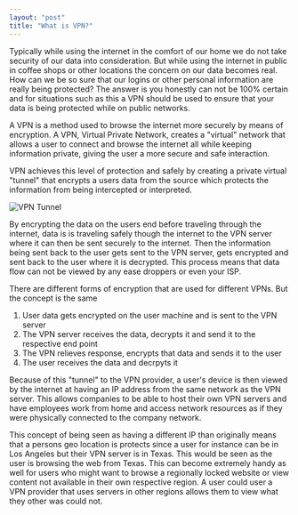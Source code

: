 ```yaml
---
layout: "post"
title: "What is VPN?"
---
```

Typically while using the internet in the comfort of our home we do not take security of our data into consideration. But while using the internet in public in coffee shops or other locations the concern on our data becomes real. How can we be so sure that our logins or other personal information are really being protected? The answer is you honestly can not be 100% certain and for situations such as this a VPN should be used to ensure that your data is being protected while on public networks.

A VPN is a method used to browse the internet more securely by means of encryption. A VPN, Virtual Private Network, creates a "virtual" network that allows a user to connect and browse the internet all while keeping information private, giving the user a more secure and safe interaction.

VPN achieves this level of protection and safely by creating a private virtual "tunnel" that encrypts a users data from the source which protects the information from being intercepted or interpreted.

![VPN Tunnel](https://encrypted-tbn0.gstatic.com/images?q=tbn%3AANd9GcRoYzZA6Pr4usM1Tv5j-BNipdHjA9ZPtqIEnph9ASbNnjVVKN_c&usqp=CAU "VPN Tunnel")

By encrypting the data on the users end before traveling through the internet, data is is traveling safely though the internet to the VPN server where it can then be sent securely to the internet. Then the information being sent back to the user gets sent to the VPN server, gets encrypted and sent back to the user where it is decrypted. This process means that data flow can not be viewed by any ease droppers or even your ISP.

There are different forms of encryption that are used for different VPNs. But the concept is the same

1. User data gets encrypted on the user machine and is sent to the VPN server
2. The VPN server receives the data, decrypts it and send it to the respective end point
3. The VPN relieves response, encrypts that data and sends it to the user
4. The user receives the data and decrpyts it

Because of this "tunnel" to the VPN provider, a user's device is then viewed by the internet at having an IP address from the same network as the VPN server. This allows companies to be able to host their own VPN servers and have employees work from home and access network resources as if they were physically connected to the company network.

This concept of being seen as having a different IP than originally means that a persons geo location is protects since a user for instance can be in Los Angeles but their VPN server is in Texas. This would be seen as the user is browsing the web from Texas. This can become extremely handy as well for users who might want to browse a regionally locked website or view content not available in their own respective region. A user could user a VPN provider that uses servers in other regions allows them to view what they other was could not.
